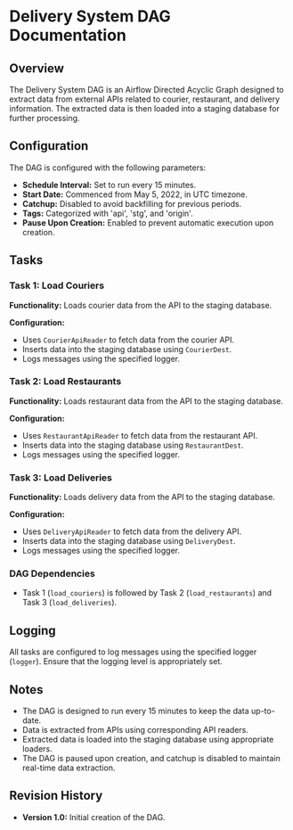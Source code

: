# Delivery System DAG Documentation

## Overview

The Delivery System DAG is an Airflow Directed Acyclic Graph designed to extract data from external APIs related to courier, restaurant, and delivery information. The extracted data is then loaded into a staging database for further processing.

## Configuration

The DAG is configured with the following parameters:

- **Schedule Interval:** Set to run every 15 minutes.
- **Start Date:** Commenced from May 5, 2022, in UTC timezone.
- **Catchup:** Disabled to avoid backfilling for previous periods.
- **Tags:** Categorized with 'api', 'stg', and 'origin'.
- **Pause Upon Creation:** Enabled to prevent automatic execution upon creation.

## Tasks

### Task 1: Load Couriers

**Functionality:**
Loads courier data from the API to the staging database.

**Configuration:**
- Uses `CourierApiReader` to fetch data from the courier API.
- Inserts data into the staging database using `CourierDest`.
- Logs messages using the specified logger.

### Task 2: Load Restaurants

**Functionality:**
Loads restaurant data from the API to the staging database.

**Configuration:**
- Uses `RestaurantApiReader` to fetch data from the restaurant API.
- Inserts data into the staging database using `RestaurantDest`.
- Logs messages using the specified logger.

### Task 3: Load Deliveries

**Functionality:**
Loads delivery data from the API to the staging database.

**Configuration:**
- Uses `DeliveryApiReader` to fetch data from the delivery API.
- Inserts data into the staging database using `DeliveryDest`.
- Logs messages using the specified logger.

### DAG Dependencies

- Task 1 (`load_couriers`) is followed by Task 2 (`load_restaurants`) and Task 3 (`load_deliveries`).

## Logging

All tasks are configured to log messages using the specified logger (`logger`). Ensure that the logging level is appropriately set.

## Notes

- The DAG is designed to run every 15 minutes to keep the data up-to-date.
- Data is extracted from APIs using corresponding API readers.
- Extracted data is loaded into the staging database using appropriate loaders.
- The DAG is paused upon creation, and catchup is disabled to maintain real-time data extraction.

## Revision History

- **Version 1.0:** Initial creation of the DAG.
